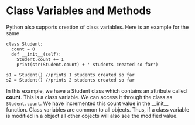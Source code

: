 # Class Variables and Methods

Python also supports creation of class variables. Here is an example for the same

```
class Student:
  count = 0
  def __init__(self):
    Student.count += 1
    print(str(Student.count) + ' students created so far')
    
s1 = Student() //prints 1 students created so far
s2 = Student() //prints 2 students created so far
```
In this example, we have a Student class which contains an attribute called **count**. This is a class variable. We can access it through the class as ```Student.count```. We have incremented this count value in the \_\_init\_\_ function. 
Class variables are common to all objects. Thus, if a class variable is modified in a object all other objects will also see the modified value.

